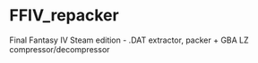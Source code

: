 # FFIV_repacker
Final Fantasy IV Steam edition - .DAT extractor, packer + GBA LZ compressor/decompressor
